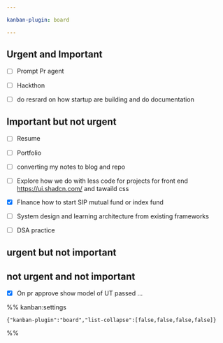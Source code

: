 ```yaml
---

kanban-plugin: board

---
```


## Urgent and Important

- [ ] Prompt  Pr agent
- [ ] Hackthon
- [ ] do resrard on how startup are building and do documentation


## Important but not urgent

- [ ] Resume
- [ ] Portfolio
- [ ] converting my notes to blog and repo
- [ ] Explore how we do with less code for projects for front end https://ui.shadcn.com/ and tawaild css
- [x] FInance how to start SIP mutual fund or index fund
- [ ] System design and learning architecture from existing frameworks
- [ ] DSA practice


## urgent but not important



## not urgent and not important

- [x] On pr approve show model of UT passed ...




%% kanban:settings
```
{"kanban-plugin":"board","list-collapse":[false,false,false,false]}
```
%%